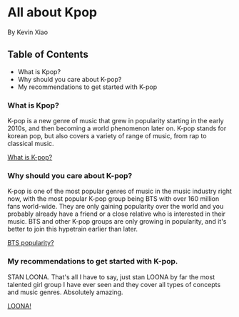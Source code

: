 
<!DOCTYPE html>
<html>

<body>

<h1>All about Kpop</h1>
<head>By Kevin Xiao </head>

<h2>Table of Contents</h2>

<ul>
  <li>What is Kpop?</li>
  <li>Why should you care about K-pop?</li>
  <li>My recommendations to get started with K-pop</li>
</ul>  

<h3> What is Kpop? </h3>

<p> K-pop is a new genre of music that grew in popularity starting in the early 2010s, and then becoming a world phenomenon later on.
K-pop stands for korean pop, but also covers a variety of range of music, from rap to classical music. 

<a href="https://en.wikipedia.org/wiki/K-pop">What is K-pop?</a>

<h3> Why should you care about K-pop? </h3>
<p> K-pop is one of the most popular genres of music in the music industry right now, with the most popular K-pop group being BTS with over
160 million fans world-wide. They are only gaining popularity over the world and you probably already have a friend or a close relative who is
interested in their music. BTS and other K-pop groups are only growing in popularity, and it's better to join this hypetrain earlier than later.

<a href="https://blogrope.com/entertainment/10-reasons-why-bts-is-so-popular-in-the-united-states/#:~:text=10%20Reasons%20Why%20BTS%20is%20So%20Popular%20in,Highly%20talented%20band%20members.%20...%20More%20items...%20">BTS popularity?</a>

<h3> My recommendations to get started with K-pop. </h3>

STAN LOONA. That's all I have to say, just stan LOONA by far the most talented girl group I have ever seen and they cover all types of concepts 
and music genres. Absolutely amazing.

<a href="https://kprofiles.com/loona-members-profile/"> LOONA!</a>

</body>
</html>
